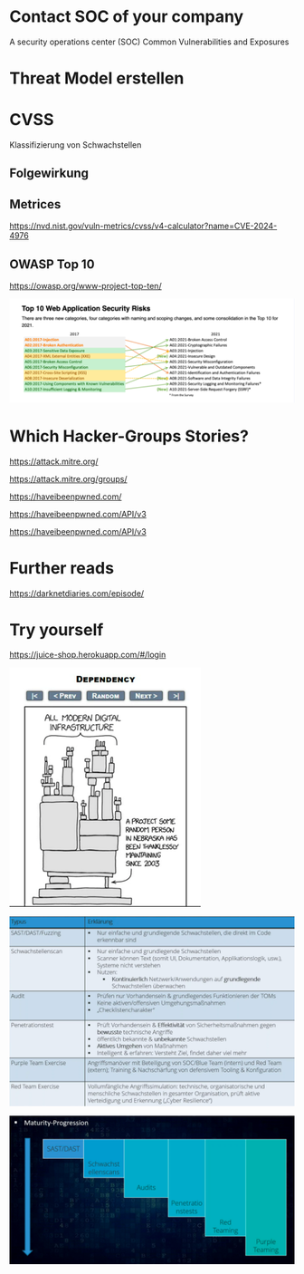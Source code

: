 # Contact SOC of your company

A security operations center (SOC)
Common Vulnerabilities and Exposures

# Threat Model erstellen

# CVSS

Klassifizierung von Schwachstellen

## Folgewirkung

## Metrices

https://nvd.nist.gov/vuln-metrics/cvss/v4-calculator?name=CVE-2024-4976

## OWASP Top 10

https://owasp.org/www-project-top-ten/

![img_2.png](img_2.png)

# Which Hacker-Groups Stories?

https://attack.mitre.org/

https://attack.mitre.org/groups/

https://haveibeenpwned.com/

https://haveibeenpwned.com/API/v3

https://haveibeenpwned.com/API/v3

#  Further reads

https://darknetdiaries.com/episode/

# Try yourself 

https://juice-shop.herokuapp.com/#/login


![img_5.png](img_5.png)


![img_6.png](img_6.png)


![img_7.png](img_7.png)

